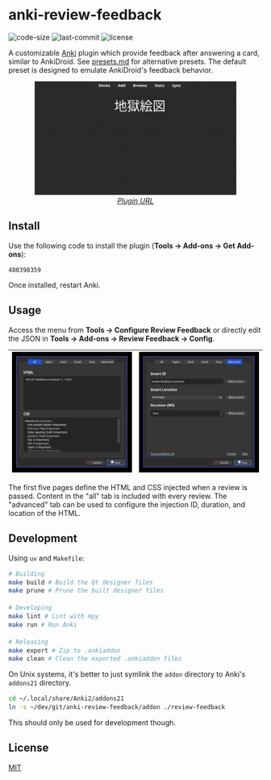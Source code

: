 # anki-review-feedback

![code-size](https://img.shields.io/github/languages/code-size/cyan903/anki-review-feedback) ![last-commit](https://img.shields.io/github/last-commit/cyan903/anki-review-feedback) ![license](https://img.shields.io/github/license/cyan903/anki-review-feedback)

A customizable [Anki](https://apps.ankiweb.net/) plugin which provide feedback after answering a card, similar to AnkiDroid. See [presets.md](docs/presets.md) for alternative presets. The default preset is designed to emulate AnkiDroid's feedback behavior.

<p align="center">
    <img src="docs/assets/showcase/partial.gif" width="400" />
    <br />
    <a href="https://ankiweb.net/shared/info/480398359"><i>Plugin URL</i></a>
</p>


## Install

Use the following code to install the plugin (**Tools -> Add-ons -> Get Add-ons**):

```text
480398359
```

Once installed, restart Anki.

## Usage

Access the menu from **Tools -> Configure Review Feedback** or directly edit the JSON in **Tools -> Add-ons -> Review Feedback -> Config**.

<div align="center">

| <img src="docs/assets/reviewer.png" width="400" /> | <img src="docs/assets/advanced.png" width="400" /> |
| ---------------------------------------------------| -------------------------------------------------- |

</div>

The first five pages define the HTML and CSS injected when a review is passed. Content in the "all" tab is included with every review. The "advanced" tab can be used to configure the injection ID, duration, and location of the HTML.

## Development

Using `uv` and `Makefile`:

```sh
# Building
make build # Build the Qt designer files
make prune # Prune the built designer files

# Developing
make lint # Lint with mpy
make run # Run Anki

# Releasing
make export # Zip to .ankiaddon
make clean # Clean the exported .ankiaddon files
```

On Unix systems, it's better to just symlink the `addon` directory to Anki's `addons21` directory.

```sh
cd ~/.local/share/Anki2/addons21
ln -s ~/dev/git/anki-review-feedback/addon ./review-feedback
```

This should only be used for development though.

## License

[MIT](LICENSE)
